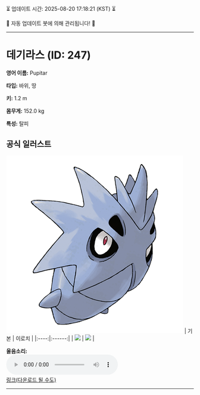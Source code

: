 
⏳ 업데이트 시간: 2025-08-20 17:18:21 (KST) ⏳

🤖 자동 업데이트 봇에 의해 관리됩니다! 🤖

---

# 데기라스 (ID: 247)
**영어 이름:** Pupitar

**타입:** 바위, 땅

**키:** 1.2 m

**몸무게:** 152.0 kg

**특성:** 탈피

## 공식 일러스트
![](https://raw.githubusercontent.com/PokeAPI/sprites/master/sprites/pokemon/other/official-artwork/247.png)
| 기본 | 이로치 |
|:----:|:------:|
| <img src="http://play.pokemonshowdown.com/sprites/ani/pupitar.gif" width="200"> | <img src="http://play.pokemonshowdown.com/sprites/ani-shiny/pupitar.gif" width="200"> |

**울음소리:**<br><audio controls src="https://raw.githubusercontent.com/PokeAPI/cries/main/cries/pokemon/latest/247.ogg"></audio><br> [링크(다운로드 될 수도)](https://raw.githubusercontent.com/PokeAPI/cries/main/cries/pokemon/latest/247.ogg)


---
